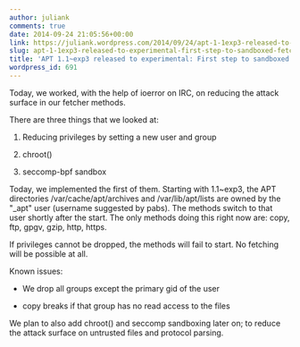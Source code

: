 ```yaml
---
author: juliank
comments: true
date: 2014-09-24 21:05:56+00:00
link: https://juliank.wordpress.com/2014/09/24/apt-1-1exp3-released-to-experimental-first-step-to-sandboxed-fetcher-methods/
slug: apt-1-1exp3-released-to-experimental-first-step-to-sandboxed-fetcher-methods
title: 'APT 1.1~exp3 released to experimental: First step to sandboxed fetcher methods'
wordpress_id: 691
---
```


Today, we worked, with the help of ioerror on IRC, on reducing the attack surface in our fetcher methods.

There are three things that we looked at:



	
  1. Reducing privileges by setting a new user and group

	
  2. chroot()

	
  3. seccomp-bpf sandbox



Today, we implemented the first of them. Starting with 1.1~exp3, the APT directories /var/cache/apt/archives and /var/lib/apt/lists are owned by the "_apt" user (username suggested by pabs). The methods switch to that user shortly after the start. The only methods doing this right now are: copy, ftp, gpgv, gzip, http, https.

If privileges cannot be dropped, the methods will fail to start. No fetching will be possible at all.

Known issues:


  * We drop all groups except the primary gid of the user


  * copy breaks if that group has no read access to the files



We plan to also add chroot() and seccomp sandboxing later on; to reduce the attack surface on untrusted files and protocol parsing.

